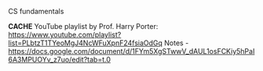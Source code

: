 CS fundamentals 


**CACHE** 
YouTube playlist by Prof. Harry Porter: https://www.youtube.com/playlist?list=PLbtzT1TYeoMgJ4NcWFuXpnF24fsiaOdGq
Notes - https://docs.google.com/document/d/1FYm5XgSTwwV_dAUL1osFCKiy5hPaI6A3MPUOYv_z7uo/edit?tab=t.0


